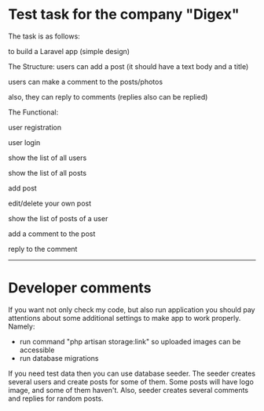 # Test task for the company "Digex"
The task is as follows:

to build a Laravel app (simple design)

The Structure:
users can add a post (it should have a text body and a title)

users can make a comment to the posts/photos

also, they can reply to comments (replies also can be replied)

The Functional:

user registration

user login

show the list of all users

show the list of all posts

add post

edit/delete your own post

show the list of posts of a user

add a comment to the post

reply to the comment

-----------------------------------------------------
# Developer comments
If you want not only check my code, but also run application you should pay attentions 
about some additional settings to make app to work properly. Namely:

- run command "php artisan storage:link" so uploaded images can be accessible
- run database migrations

If you need test data then you can use database seeder. The seeder creates several users 
and create posts for some of them. Some posts will have logo image, and some of them haven't.
Also, seeder creates several comments and replies for random posts.
